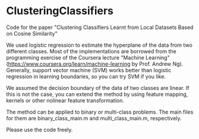 # ClusteringClassifiers
Code for the paper "Clustering Classifiers Learnt from Local Datasets Based on Cosine Similarity"


We used logistic regression to estimate the hyperplane of the data from two different classes. Most of the implementations are borrowed from the programming exercise of the Coursera lecture "Machine Learning" (https://www.coursera.org/learn/machine-learning by Prof. Andrew Ng).
Generally, support vector machine (SVM) works better than logistic regression in learning boundaries, so you can try SVM if you like.

We assumed the decision boundary of the data of two classes are linear. 
If this is not the case, you can extend the method by using feature mapping, kernels or other nolinear feature transformation.

The method can be applied to binary or multi-class problems.
The main files for them are binary_class_main.m and multi_class_main.m, respectively.

Please use the code freely.
